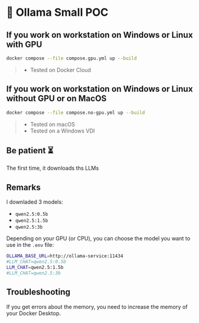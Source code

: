 # 🦙 Ollama Small POC

## If you work on workstation on Windows or Linux with GPU

```bash
docker compose --file compose.gpu.yml up --build
```
> - Tested on Docker Cloud

## If you work on workstation on Windows or Linux without GPU or on MacOS

```bash
docker compose --file compose.no-gpu.yml up --build
```
> - Tested on macOS
> - Tested on a Windows VDI

## Be patient ⏳

The first time, it downloads ths LLMs

## Remarks

I downladed 3 models:
- `qwen2.5:0.5b`
- `qwen2.5:1.5b`
- `qwen2.5:3b`

Depending on your GPU (or CPU), you can choose the model you want to use in the `.env` file:
```bash
OLLAMA_BASE_URL=http://ollama-service:11434
#LLM_CHAT=qwen2.5:0.5b
LLM_CHAT=qwen2.5:1.5b
#LLM_CHAT=qwen2.5:3b
```

## Troubleshooting

If you get errors about the memory, you need to increase the memory of your Docker Desktop.
